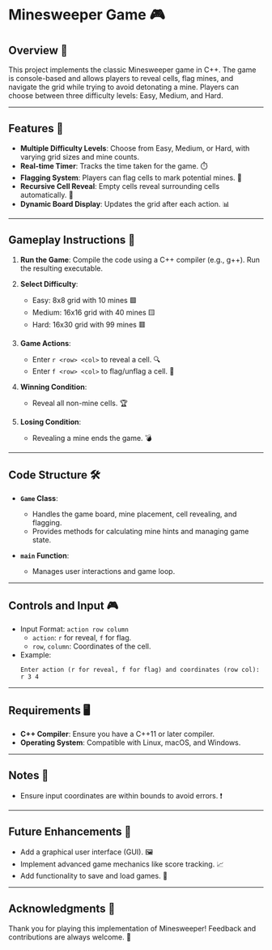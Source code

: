 # Minesweeper Game 🎮

## Overview 📝
This project implements the classic Minesweeper game in C++. The game is console-based and allows players to reveal cells, flag mines, and navigate the grid while trying to avoid detonating a mine. Players can choose between three difficulty levels: Easy, Medium, and Hard.

---

## Features 🌟
- **Multiple Difficulty Levels**: Choose from Easy, Medium, or Hard, with varying grid sizes and mine counts.
- **Real-time Timer**: Tracks the time taken for the game. ⏱️
- **Flagging System**: Players can flag cells to mark potential mines. 🚩
- **Recursive Cell Reveal**: Empty cells reveal surrounding cells automatically. 🔄
- **Dynamic Board Display**: Updates the grid after each action. 📊

---

## Gameplay Instructions 🎯
1. **Run the Game**:
   Compile the code using a C++ compiler (e.g., g++). Run the resulting executable.

2. **Select Difficulty**:
   - Easy: 8x8 grid with 10 mines 🟩
   - Medium: 16x16 grid with 40 mines 🟨
   - Hard: 16x30 grid with 99 mines 🟥

3. **Game Actions**:
   - Enter `r <row> <col>` to reveal a cell. 🔍
   - Enter `f <row> <col>` to flag/unflag a cell. 🚩

4. **Winning Condition**:
   - Reveal all non-mine cells. 🏆

5. **Losing Condition**:
   - Revealing a mine ends the game. 💣

---

## Code Structure 🛠️
- **`Game` Class**:
  - Handles the game board, mine placement, cell revealing, and flagging.
  - Provides methods for calculating mine hints and managing game state.

- **`main` Function**:
  - Manages user interactions and game loop.

---

## Controls and Input 🎮
- Input Format: `action row column`
  - `action`: `r` for reveal, `f` for flag.
  - `row`, `column`: Coordinates of the cell.
- Example:
  ```
  Enter action (r for reveal, f for flag) and coordinates (row col): r 3 4
  ```

---

## Requirements 🖥️
- **C++ Compiler**: Ensure you have a C++11 or later compiler.
- **Operating System**: Compatible with Linux, macOS, and Windows.

---

## Notes 📝
- Ensure input coordinates are within bounds to avoid errors. ❗

---

## Future Enhancements 🚀
- Add a graphical user interface (GUI). 🖼️
- Implement advanced game mechanics like score tracking. 📈
- Add functionality to save and load games. 💾

---

## Acknowledgments 🙌
Thank you for playing this implementation of Minesweeper! Feedback and contributions are always welcome. 💌

